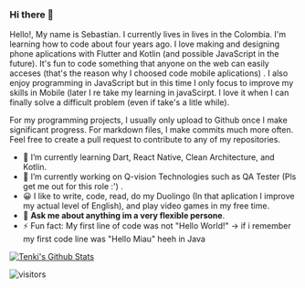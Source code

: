 ### Hi there 👋



Hello!, My name is Sebastian. I currently lives in lives in the Colombia. I'm learning how to code about four years ago. I love making and designing phone aplications with Flutter and Kotlin (and possible JavaScript in the future).  It's fun to code something that anyone on the web can easily acceses (that's the reason why I choosed code mobile aplications) . I also enjoy programming in JavaScript but in this time I only focus to improve my skills in Mobile (later I re take my learning in javaScirpt. I love it when I can finally solve a difficult problem (even if take's a litle while).

For my programming projects, I usually only upload to Github once I make significant progress. For markdown files, I make commits much more often. Feel free to create a pull request to contribute to any of my repositories.

- 🌱 I’m currently learning Dart, React Native, Clean Architecture, and Kotlin.
- 🔭 I’m currently working on Q-vision Technologies such as QA Tester (Pls get me out for this role :') .
- 😀 I like to write, code, read, do my Duolingo (In that aplication I improve my actual level of English), and play video games in my free time.
- 💬 **Ask me about anything im a very flexible persone**.
- ⚡ Fun fact: My first line of code was not "Hello World!" -> if i remember my first code line was "Hello Miau" heeh in Java


[![Tenki's Github Stats](https://github-readme-stats.vercel.app/api?username=amxchang)](https://github.com/anuraghazra/github-readme-stats)

 ![visitors](https://visitor-badge.glitch.me/badge?page_id=SrbastianM.id&left_color=green&right_color=red)
 

